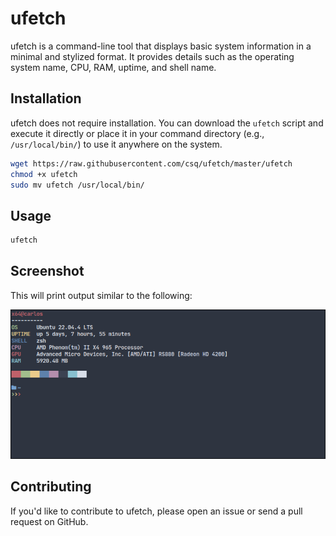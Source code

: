 # ufetch

ufetch is a command-line tool that displays basic system information in a minimal and stylized format. It provides details such as the operating system name, CPU, RAM, uptime, and shell name.

## Installation

ufetch does not require installation. You can download the `ufetch` script and execute it directly or place it in your command directory (e.g., `/usr/local/bin/`) to use it anywhere on the system.

```bash
wget https://raw.githubusercontent.com/csq/ufetch/master/ufetch
chmod +x ufetch
sudo mv ufetch /usr/local/bin/
```

## Usage
```bash
ufetch
```

## Screenshot

This will print output similar to the following:

![Screenshot](img.png)


## Contributing

If you'd like to contribute to ufetch, please open an issue or send a pull request on GitHub.
